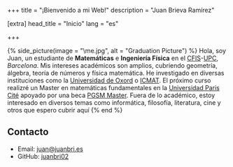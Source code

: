 +++
title = "¡Bienvenido a mi Web!"
description = "Juan Brieva Ramírez"

[extra]
head_title = "Inicio"
lang = "es"

+++

{% side_picture(image = "\me.jpg", alt = "Graduation Picture") %} Hola, soy Juan, un estudiante de **Matemáticas** e **Ingeniería Física** en el 
[CFIS](https://cfis.upc.edu/en)-[UPC](https://upc.edu/en), *Barcelona*. 
Mis intereses académicos son amplios, cubriendo geometría, álgebra, teoría de números y física matemática. He investigado en diversas instituciones como la [Universidad de Oxord](https://www.ox.ac.uk/) o [ICMAT](https://www.icmat.es/). El próximo curso realizré un Master en matemáticas fundamentales en la [Universidad Paris Cité](https://u-paris.fr/en/) apoyado por una beca [PGSM Master](https://sciencesmaths-paris.fr/en/pgsm-master). Fuera de lo académico, estoy interesado en diversos temas como informática, filosofía, literatura, cine y otros que espero cubrir aquí
{% end %}

## Contacto

- Email: [juan@juanbri.es](mailto:juan@juanbri.es)
- GitHub: [juanbri02](https://github.com/Juanbri02)
